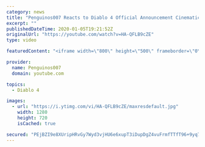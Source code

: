 ```yaml
---
category: news
title: "Penguinos007 Reacts to Diablo 4 Official Announcement Cinematic Trailer (Blizzcon 2019)"
excerpt: ""
publishedDateTime: 2020-01-05T19:21:52Z
originalUrl: "https://youtube.com/watch?v=HA-QFLB9cZE"
type: video

featuredContent: "<iframe width=\"800\" height=\"500\" frameborder=\"0\" src=\"https://www.youtube.com/embed/HA-QFLB9cZE\" allow=\"accelerometer; autoplay; encrypted-media; gyroscope; picture-in-picture\" allowfullscreen></iframe>"

provider:
  name: Penguinos007
  domain: youtube.com

topics:
  - Diablo 4

images:
  - url: "https://i.ytimg.com/vi/HA-QFLB9cZE/maxresdefault.jpg"
    width: 1280
    height: 720
    isCached: true

secured: "PEjBZI9e8XUripHRvGy7Wyd3vjHU6e6xupT3iDupDgZ4vuFrmfTTfT96+9yq7OtVo7IFL+rFP1iFdQ/8ipWEnOkWvbEZxp6tcFw8BUGVWzwuRkXJtznR74xbRqHkeVO2Ha5xCAC/EBMur64BxAtnOykBZ/4QLppXELd+A8emfZyYllJHa/abnyFeI0YvWsq/crWlnTbvkVKaYTlI3meKsJ9PdESy2HZnns7RIYwXljNyFsxg6+g085Av9XdVzMWjx0bYHzC+euCIzq9S0xArjbL8LDjDA716Gwd2lYKirfTIaafYO17IiCC3FY5+6IGu/YrA7j7pglAytYg17p0Pe/NcJPW92eWWxmbOYDlhxEpTY77osDyTSHM56C5cV9+cwxk0FhyP4BJk0Nlusmy0WsuucEsLLKXluJQd0m062lT6mnGHzw0gtSqOmWTjxHbj;M0XY9RGqHl6L0w1eKVJDOA=="
---
```


